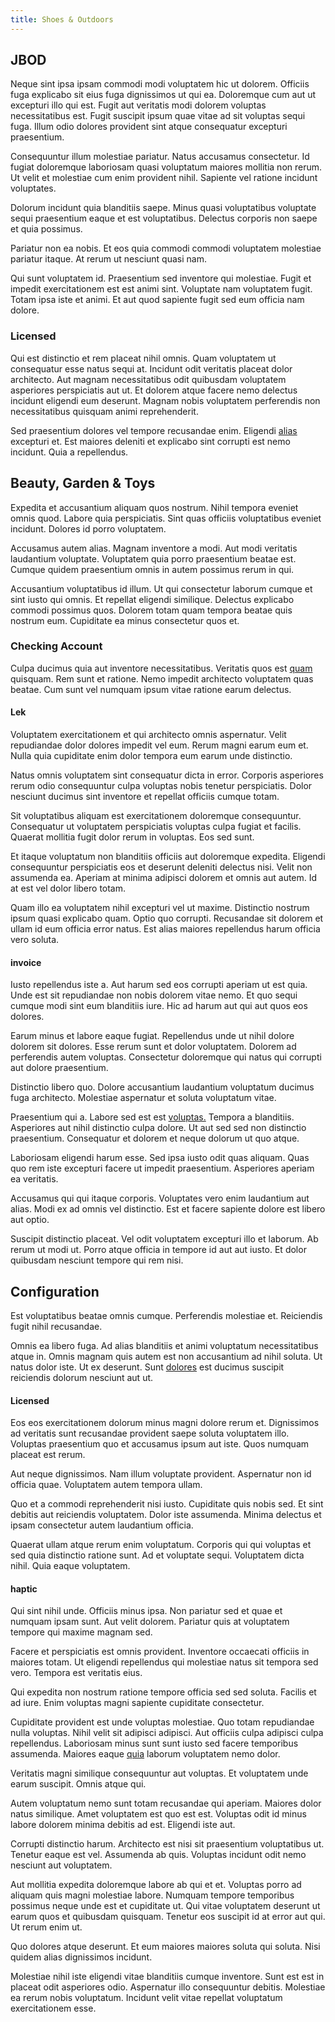 ```yaml
---
title: Shoes & Outdoors
---
```


## JBOD

Neque sint ipsa ipsam commodi modi voluptatem hic ut dolorem. Officiis fuga explicabo sit eius fuga dignissimos ut qui ea. Doloremque cum aut ut excepturi illo qui est. Fugit aut veritatis modi dolorem voluptas necessitatibus est. Fugit suscipit ipsum quae vitae ad sit voluptas sequi fuga. Illum odio dolores provident sint atque consequatur excepturi praesentium.

Consequuntur illum molestiae pariatur. Natus accusamus consectetur. Id fugiat doloremque laboriosam quasi voluptatum maiores mollitia non rerum. Ut velit et molestiae cum enim provident nihil. Sapiente vel ratione incidunt voluptates.

Dolorum incidunt quia blanditiis saepe. Minus quasi voluptatibus voluptate sequi praesentium eaque et est voluptatibus. Delectus corporis non saepe et quia possimus.

Pariatur non ea nobis. Et eos quia commodi commodi voluptatem molestiae pariatur itaque. At rerum ut nesciunt quasi nam.

Qui sunt voluptatem id. Praesentium sed inventore qui molestiae. Fugit et impedit exercitationem est est animi sint. Voluptate nam voluptatem fugit. Totam ipsa iste et animi. Et aut quod sapiente fugit sed eum officia nam dolore.

### Licensed

Qui est distinctio et rem placeat nihil omnis. Quam voluptatem ut consequatur esse natus sequi at. Incidunt odit veritatis placeat dolor architecto. Aut magnam necessitatibus odit quibusdam voluptatem asperiores perspiciatis aut ut. Et dolorem atque facere nemo delectus incidunt eligendi eum deserunt. Magnam nobis voluptatem perferendis non necessitatibus quisquam animi reprehenderit.

Sed praesentium dolores vel tempore recusandae enim. Eligendi [alias](/dolore/et/calculate.md) excepturi et. Est maiores deleniti et explicabo sint corrupti est nemo incidunt. Quia a repellendus.

## Beauty, Garden & Toys

Expedita et accusantium aliquam quos nostrum. Nihil tempora eveniet omnis quod. Labore quia perspiciatis. Sint quas officiis voluptatibus eveniet incidunt. Dolores id porro voluptatem.

Accusamus autem alias. Magnam inventore a modi. Aut modi veritatis laudantium voluptate. Voluptatem quia porro praesentium beatae est. Cumque quidem praesentium omnis in autem possimus rerum in qui.

Accusantium voluptatibus id illum. Ut qui consectetur laborum cumque et sint iusto qui omnis. Et repellat eligendi similique. Delectus explicabo commodi possimus quos. Dolorem totam quam tempora beatae quis nostrum eum. Cupiditate ea minus consectetur quos et.

### Checking Account

Culpa ducimus quia aut inventore necessitatibus. Veritatis quos est [quam](/facere/odit/equatorial_guinea.md) quisquam. Rem sunt et ratione. Nemo impedit architecto voluptatem quas beatae. Cum sunt vel numquam ipsum vitae ratione earum delectus.

#### Lek

Voluptatem exercitationem et qui architecto omnis aspernatur. Velit repudiandae dolor dolores impedit vel eum. Rerum magni earum eum et. Nulla quia cupiditate enim dolor tempora eum earum unde distinctio.

Natus omnis voluptatem sint consequatur dicta in error. Corporis asperiores rerum odio consequuntur culpa voluptas nobis tenetur perspiciatis. Dolor nesciunt ducimus sint inventore et repellat officiis cumque totam.

Sit voluptatibus aliquam est exercitationem doloremque consequuntur. Consequatur ut voluptatem perspiciatis voluptas culpa fugiat et facilis. Quaerat mollitia fugit dolor rerum in voluptas. Eos sed sunt.

Et itaque voluptatum non blanditiis officiis aut doloremque expedita. Eligendi consequuntur perspiciatis eos et deserunt deleniti delectus nisi. Velit non assumenda ea. Aperiam at minima adipisci dolorem et omnis aut autem. Id at est vel dolor libero totam.

Quam illo ea voluptatem nihil excepturi vel ut maxime. Distinctio nostrum ipsum quasi explicabo quam. Optio quo corrupti. Recusandae sit dolorem et ullam id eum officia error natus. Est alias maiores repellendus harum officia vero soluta.

#### invoice

Iusto repellendus iste a. Aut harum sed eos corrupti aperiam ut est quia. Unde est sit repudiandae non nobis dolorem vitae nemo. Et quo sequi cumque modi sint eum blanditiis iure. Hic ad harum aut qui aut quos eos dolores.

Earum minus et labore eaque fugiat. Repellendus unde ut nihil dolore dolorem sit dolores. Esse rerum sunt et dolor voluptatem. Dolorem ad perferendis autem voluptas. Consectetur doloremque qui natus qui corrupti aut dolore praesentium.

Distinctio libero quo. Dolore accusantium laudantium voluptatum ducimus fuga architecto. Molestiae aspernatur et soluta voluptatum vitae.

Praesentium qui a. Labore sed est est [voluptas.](/earum/et/road_fantastic.md) Tempora a blanditiis. Asperiores aut nihil distinctio culpa dolore. Ut aut sed sed non distinctio praesentium. Consequatur et dolorem et neque dolorum ut quo atque.

Laboriosam eligendi harum esse. Sed ipsa iusto odit quas aliquam. Quas quo rem iste excepturi facere ut impedit praesentium. Asperiores aperiam ea veritatis.

Accusamus qui qui itaque corporis. Voluptates vero enim laudantium aut alias. Modi ex ad omnis vel distinctio. Est et facere sapiente dolore est libero aut optio.

Suscipit distinctio placeat. Vel odit voluptatem excepturi illo et laborum. Ab rerum ut modi ut. Porro atque officia in tempore id aut aut iusto. Et dolor quibusdam nesciunt tempore qui rem nisi.

## Configuration

Est voluptatibus beatae omnis cumque. Perferendis molestiae et. Reiciendis fugit nihil recusandae.

Omnis ea libero fuga. Ad alias blanditiis et animi voluptatum necessitatibus atque in. Omnis magnam quis autem est non accusantium ad nihil soluta. Ut natus dolor iste. Ut ex deserunt. Sunt [dolores](/sit/cambridgeshire_protocol.md) est ducimus suscipit reiciendis dolorum nesciunt aut ut.

#### Licensed

Eos eos exercitationem dolorum minus magni dolore rerum et. Dignissimos ad veritatis sunt recusandae provident saepe soluta voluptatem illo. Voluptas praesentium quo et accusamus ipsum aut iste. Quos numquam placeat est rerum.

Aut neque dignissimos. Nam illum voluptate provident. Aspernatur non id officia quae. Voluptatem autem tempora ullam.

Quo et a commodi reprehenderit nisi iusto. Cupiditate quis nobis sed. Et sint debitis aut reiciendis voluptatem. Dolor iste assumenda. Minima delectus et ipsam consectetur autem laudantium officia.

Quaerat ullam atque rerum enim voluptatum. Corporis qui qui voluptas et sed quia distinctio ratione sunt. Ad et voluptate sequi. Voluptatem dicta nihil. Quia eaque voluptatem.

#### haptic

Qui sint nihil unde. Officiis minus ipsa. Non pariatur sed et quae et numquam ipsam sunt. Aut velit dolorem. Pariatur quis at voluptatem tempore qui maxime magnam sed.

Facere et perspiciatis est omnis provident. Inventore occaecati officiis in maiores totam. Ut eligendi repellendus qui molestiae natus sit tempora sed vero. Tempora est veritatis eius.

Qui expedita non nostrum ratione tempore officia sed sed soluta. Facilis et ad iure. Enim voluptas magni sapiente cupiditate consectetur.

Cupiditate provident est unde voluptas molestiae. Quo totam repudiandae nulla voluptas. Nihil velit sit adipisci adipisci. Aut officiis culpa adipisci culpa repellendus. Laboriosam minus sunt sunt iusto sed facere temporibus assumenda. Maiores eaque [quia](/in/indigo.md) laborum voluptatem nemo dolor.

Veritatis magni similique consequuntur aut voluptas. Et voluptatem unde earum suscipit. Omnis atque qui.

Autem voluptatum nemo sunt totam recusandae qui aperiam. Maiores dolor natus similique. Amet voluptatem est quo est est. Voluptas odit id minus labore dolorem minima debitis ad est. Eligendi iste aut.

Corrupti distinctio harum. Architecto est nisi sit praesentium voluptatibus ut. Tenetur eaque est vel. Assumenda ab quis. Voluptas incidunt odit nemo nesciunt aut voluptatem.

Aut mollitia expedita doloremque labore ab qui et et. Voluptas porro ad aliquam quis magni molestiae labore. Numquam tempore temporibus possimus neque unde est et cupiditate ut. Qui vitae voluptatem deserunt ut earum quos et quibusdam quisquam. Tenetur eos suscipit id at error aut qui. Ut rerum enim ut.

Quo dolores atque deserunt. Et eum maiores maiores soluta qui soluta. Nisi quidem alias dignissimos incidunt.

Molestiae nihil iste eligendi vitae blanditiis cumque inventore. Sunt est est in placeat odit asperiores odio. Aspernatur illo consequuntur debitis. Molestiae ea rerum nobis voluptatum. Incidunt velit vitae repellat voluptatum exercitationem esse.
